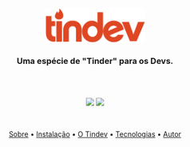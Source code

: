<p align="center">
  <img src="./readme/logo.svg" alt="Logo" width="200"/>
  <br>
</p>
<h3 align="center">
Uma espécie de "Tinder" para os Devs.
</h3>

<br><br>

<p align="center">
  <img src="https://img.shields.io/static/v1?label=Omnistack&message=8&color=blueviolet&style=for-the-badge"/>
  <img src="https://img.shields.io/github/license/MrRioja/OmniStack-8?color=blueviolet&style=for-the-badge"/>
</p>
<br>

<p align="center">
  <a href="#objetivo">Sobre</a> •
  <a href="#roadmap">Instalação</a> •
  <a href="#tecnologias">O Tindev</a> •
  <a href="#contribuicao">Tecnologias</a> •
  <a href="#autor">Autor</a>
</p>
